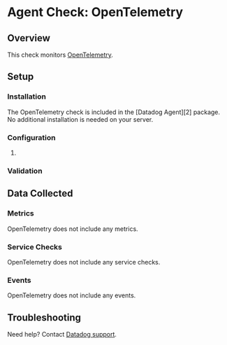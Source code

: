 # Agent Check: OpenTelemetry

## Overview

This check monitors [OpenTelemetry][1].

## Setup

### Installation

The OpenTelemetry check is included in the [Datadog Agent][2] package.
No additional installation is needed on your server.

### Configuration

1. <List of steps to setup this Integration>

### Validation

<Steps to validate integration is functioning as expected>

## Data Collected

### Metrics

OpenTelemetry does not include any metrics.

### Service Checks

OpenTelemetry does not include any service checks.

### Events

OpenTelemetry does not include any events.

## Troubleshooting

Need help? Contact [Datadog support][1].

[1]: https://docs.datadoghq.com/help/
